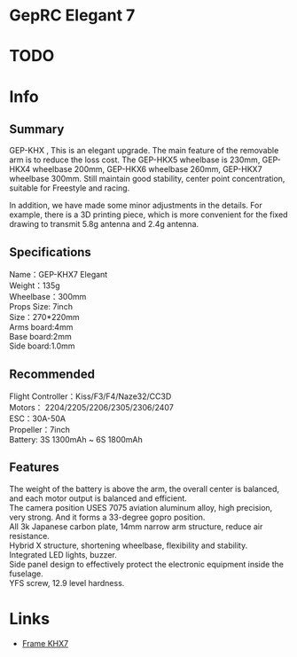 # GepRC Elegant 7

# TODO

# Info  
## Summary

GEP-KHX , This is an elegant upgrade. The main feature of the removable arm is to reduce the loss cost. The GEP-HKX5 wheelbase is 230mm, GEP-HKX4 wheelbase 200mm, GEP-HKX6 wheelbase 260mm, GEP-HKX7 wheelbase 300mm. Still maintain good stability, center point concentration, suitable for Freestyle and racing.

In addition, we have made some minor adjustments in the details. For example, there is a 3D printing piece, which is more convenient for the fixed drawing to transmit 5.8g antenna and 2.4g antenna.

## Specifications

Name：GEP-KHX7 Elegant  
Weight：135g  
Wheelbase：300mm  
Props Size: 7inch  
Size：270*220mm  
Arms board:4mm  
Base board:2mm  
Side board:1.0mm  

## Recommended

Flight Controller：Kiss/F3/F4/Naze32/CC3D  
Motors： 2204/2205/2206/2305/2306/2407  
ESC：30A-50A  
Propeller：7inch  
Battery: 3S 1300mAh ~ 6S 1800mAh  

## Features

The weight of the battery is above the arm, the overall center is balanced, and each motor output is balanced and efficient.  
The camera position USES 7075 aviation aluminum alloy, high precision, very strong. And it forms a 33-degree gopro position.  
All 3k Japanese carbon plate, 14mm narrow arm structure, reduce air resistance.  
Hybrid X structure, shortening wheelbase, flexibility and stability.  
Integrated LED lights, buzzer.  
Side panel design to effectively protect the electronic equipment inside the fuselage.  
YFS screw, 12.9 level hardness.  

# Links

- [Frame KHX7](https://web.archive.org/web/20201130134418/https://geprc.com/product/gep-khx7-elegant-frame/)
